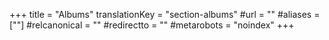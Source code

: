 +++
title = "Albums"
translationKey = "section-albums"
#url = ""
#aliases = [""]
#relcanonical = ""
#redirectto = ""
#metarobots = "noindex"
+++
